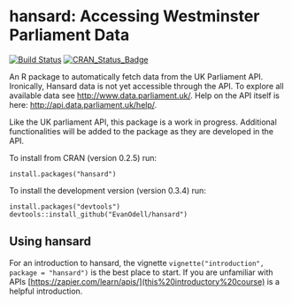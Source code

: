 
<!-- README.md is generated from README.Rmd. Please edit that file -->
hansard: Accessing Westminster Parliament Data
==============================================

[![Build Status](https://travis-ci.org/EvanOdell/hansard.png?branch=master)](https://travis-ci.org/EvanOdell/hansard) [![CRAN\_Status\_Badge](https://www.r-pkg.org/badges/version/hansard)](http://cran.r-project.org/package=hansard)

An R package to automatically fetch data from the UK Parliament API. Ironically, Hansard data is not yet accessible through the API. To explore all available data see <http://www.data.parliament.uk/>. Help on the API itself is here: <http://api.data.parliament.uk/help/>.

Like the UK parliament API, this package is a work in progress. Additional functionalities will be added to the package as they are developed in the API.

To install from CRAN (version 0.2.5) run:

    install.packages("hansard")

To install the development version (version 0.3.4) run:

    install.packages("devtools")
    devtools::install_github("EvanOdell/hansard")

Using hansard
-------------

For an introduction to hansard, the vignette `vignette("introduction", package = "hansard")` is the best place to start. If you are unfamiliar with APIs [https://zapier.com/learn/apis/](this%20introductory%20course) is a helpful introduction.
